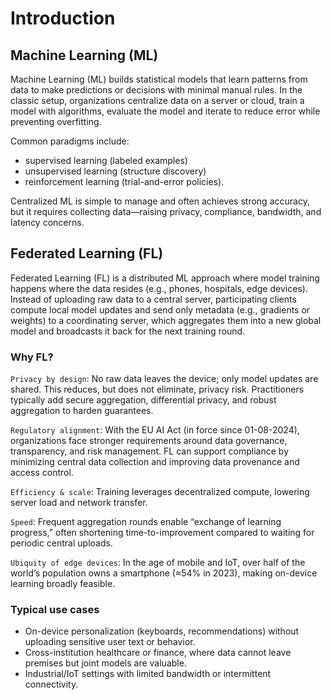 # Introduction

## Machine Learning (ML)

Machine Learning (ML) builds statistical models that learn patterns from data to make predictions or decisions with minimal manual rules.
In the classic setup, organizations centralize data on a server or cloud, train a model with algorithms, evaluate the model and iterate to reduce error while preventing overfitting.

Common paradigms include:

- supervised learning (labeled examples)
- unsupervised learning (structure discovery)
- reinforcement learning (trial-and-error policies).

Centralized ML is simple to manage and often achieves strong accuracy, but it requires collecting data—raising privacy, compliance, bandwidth, and latency concerns.

## Federated Learning (FL)

Federated Learning (FL) is a distributed ML approach where model training happens where the data resides (e.g., phones, hospitals, edge devices).
Instead of uploading raw data to a central server, participating clients compute local model updates and send only metadata (e.g., gradients or weights) to a coordinating server, which aggregates them into a new global model and broadcasts it back for the next training round.

### Why FL?

`Privacy by design`: No raw data leaves the device; only model updates are shared. This reduces, but does not eliminate, privacy risk. Practitioners typically add secure aggregation, differential privacy, and robust aggregation to harden guarantees.

`Regulatory alignment`: With the EU AI Act (in force since 01-08-2024), organizations face stronger requirements around data governance, transparency, and risk management. FL can support compliance by minimizing central data collection and improving data provenance and access control.

`Efficiency & scale`: Training leverages decentralized compute, lowering server load and network transfer.

`Speed`: Frequent aggregation rounds enable “exchange of learning progress,” often shortening time-to-improvement compared to waiting for periodic central uploads.

`Ubiquity of edge devices`: In the age of mobile and IoT, over half of the world’s population owns a smartphone (≈54% in 2023), making on-device learning broadly feasible.

### Typical use cases

- On-device personalization (keyboards, recommendations) without uploading sensitive user text or behavior.
- Cross-institution healthcare or finance, where data cannot leave premises but joint models are valuable.
- Industrial/IoT settings with limited bandwidth or intermittent connectivity.
